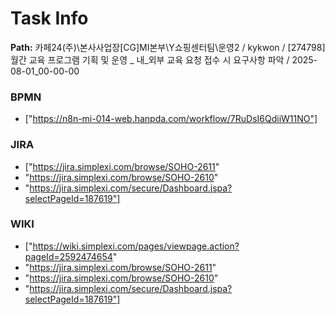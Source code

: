 # Task Info

**Path:** 카페24(주)\본사사업장\[CG]MI본부\Y쇼핑센터팀\운영2 / kykwon / [274798] 월간 교육 프로그램 기획 및 운영 _ 내_외부 교육 요청 접수 시 요구사항 파악 / 2025-08-01_00-00-00

### BPMN
- ["https://n8n-mi-014-web.hanpda.com/workflow/7RuDsI6QdiiW11NO"]

### JIRA
- ["https://jira.simplexi.com/browse/SOHO-2611"
- "https://jira.simplexi.com/browse/SOHO-2610"
- "https://jira.simplexi.com/secure/Dashboard.jspa?selectPageId=187619"]

### WIKI
- ["https://wiki.simplexi.com/pages/viewpage.action?pageId=2592474654"
- "https://jira.simplexi.com/browse/SOHO-2611"
- "https://jira.simplexi.com/browse/SOHO-2610"
- "https://jira.simplexi.com/secure/Dashboard.jspa?selectPageId=187619"]


